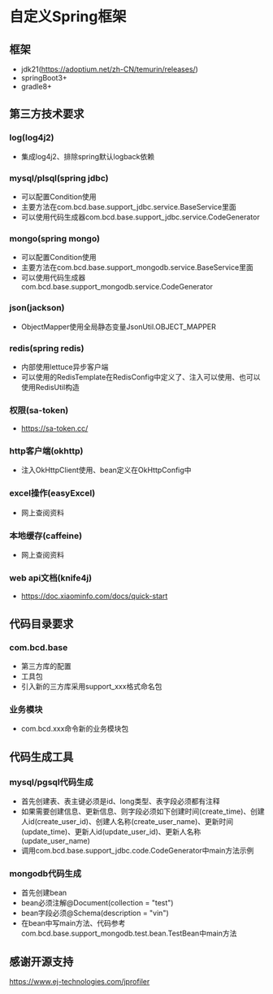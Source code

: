 # 自定义Spring框架
## 框架
- jdk21(https://adoptium.net/zh-CN/temurin/releases/)
- springBoot3+
- gradle8+
## 第三方技术要求
### log(log4j2)
- 集成log4j2、排除spring默认logback依赖

### mysql/plsql(spring jdbc)
- 可以配置Condition使用
- 主要方法在com.bcd.base.support_jdbc.service.BaseService里面
- 可以使用代码生成器com.bcd.base.support_jdbc.service.CodeGenerator

### mongo(spring mongo)
- 可以配置Condition使用
- 主要方法在com.bcd.base.support_mongodb.service.BaseService里面
- 可以使用代码生成器com.bcd.base.support_mongodb.service.CodeGenerator

### json(jackson)
- ObjectMapper使用全局静态变量JsonUtil.OBJECT_MAPPER

### redis(spring redis)
- 内部使用lettuce异步客户端
- 可以使用的RedisTemplate在RedisConfig中定义了、注入可以使用、也可以使用RedisUtil构造

### 权限(sa-token)
- https://sa-token.cc/

### http客户端(okhttp)
- 注入OkHttpClient使用、bean定义在OkHttpConfig中

### excel操作(easyExcel)
- 网上查阅资料

### 本地缓存(caffeine)
- 网上查阅资料

### web api文档(knife4j)
- https://doc.xiaominfo.com/docs/quick-start

## 代码目录要求
### com.bcd.base
- 第三方库的配置
- 工具包
- 引入新的三方库采用support_xxx格式命名包
### 业务模块
- com.bcd.xxx命令新的业务模块包


## 代码生成工具
### mysql/pgsql代码生成
- 首先创建表、表主键必须是id、long类型、表字段必须都有注释
- 如果需要创建信息、更新信息、则字段必须如下创建时间(create_time)、创建人id(create_user_id)、创建人名称(create_user_name)、更新时间(update_time)、更新人id(update_user_id)、更新人名称(update_user_name)
- 调用com.bcd.base.support_jdbc.code.CodeGenerator中main方法示例
### mongodb代码生成
- 首先创建bean
- bean必须注解@Document(collection = "test")
- bean字段必须@Schema(description = "vin")
- 在bean中写main方法、代码参考com.bcd.base.support_mongodb.test.bean.TestBean中main方法

## 感谢开源支持
https://www.ej-technologies.com/jprofiler
